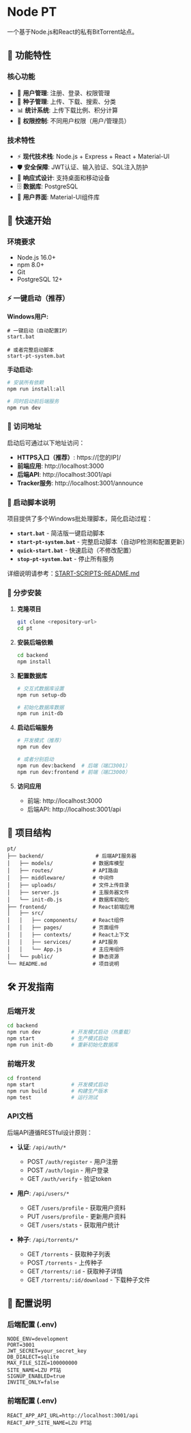 # Node PT

一个基于Node.js和React的私有BitTorrent站点。

## 🌟 功能特性

### 核心功能
- 👥 **用户管理**: 注册、登录、权限管理
- 📁 **种子管理**: 上传、下载、搜索、分类
- 📊 **统计系统**: 上传下载比例、积分计算
- 🔐 **权限控制**: 不同用户权限（用户/管理员）

### 技术特性
- ⚡ **现代技术栈**: Node.js + Express + React + Material-UI
- 🛡️ **安全保障**: JWT认证、输入验证、SQL注入防护
- 📱 **响应式设计**: 支持桌面和移动设备
- 🗄️ **数据库**: PostgreSQL
- 🎨 **用户界面**: Material-UI组件库

## 🚀 快速开始

### 环境要求
- Node.js 16.0+
- npm 8.0+
- Git
- PostgreSQL 12+

### ⚡ 一键启动（推荐）

**Windows用户:**
```batch
# 一键启动（自动配置IP）
start.bat

# 或者完整启动脚本
start-pt-system.bat
```

**手动启动:**
```bash
# 安装所有依赖
npm run install:all

# 同时启动前后端服务
npm run dev
```

### 📍 访问地址

启动后可通过以下地址访问：
- **HTTPS入口（推荐）**: https://[您的IP]/
- **前端应用**: http://localhost:3000
- **后端API**: http://localhost:3001/api
- **Tracker服务**: http://localhost:3001/announce

### 🎯 启动脚本说明

项目提供了多个Windows批处理脚本，简化启动过程：

- **`start.bat`** - 简洁版一键启动脚本
- **`start-pt-system.bat`** - 完整启动脚本（自动IP检测和配置更新）
- **`quick-start.bat`** - 快速启动（不修改配置）
- **`stop-pt-system.bat`** - 停止所有服务

详细说明请参考：[START-SCRIPTS-README.md](START-SCRIPTS-README.md)

### 🔧 分步安装

1. **克隆项目**
   ```bash
   git clone <repository-url>
   cd pt
   ```

2. **安装后端依赖**
   ```bash
   cd backend
   npm install
   ```

3. **配置数据库**
   ```bash
   # 交互式数据库设置
   npm run setup-db
   
   # 初始化数据库数据
   npm run init-db
   ```

4. **启动后端服务**
   ```bash
   # 开发模式（推荐）
   npm run dev
   
   # 或者分别启动
   npm run dev:backend  # 后端（端口3001）
   npm run dev:frontend # 前端（端口3000）
   ```

5. **访问应用**
   - 前端: http://localhost:3000
   - 后端API: http://localhost:3001/api

## 📁 项目结构

```
pt/
├── backend/                 # 后端API服务器
│   ├── models/             # 数据库模型
│   ├── routes/             # API路由
│   ├── middleware/         # 中间件
│   ├── uploads/            # 文件上传目录
│   ├── server.js           # 主服务器文件
│   └── init-db.js          # 数据库初始化
├── frontend/               # React前端应用
│   ├── src/
│   │   ├── components/     # React组件
│   │   ├── pages/          # 页面组件
│   │   ├── contexts/       # React上下文
│   │   ├── services/       # API服务
│   │   └── App.js          # 主应用组件
│   └── public/             # 静态资源
└── README.md               # 项目说明
```

## 🛠️ 开发指南

### 后端开发
```bash
cd backend
npm run dev          # 开发模式启动（热重载）
npm start            # 生产模式启动
npm run init-db      # 重新初始化数据库
```

### 前端开发
```bash
cd frontend
npm start            # 开发模式启动
npm run build        # 构建生产版本
npm test             # 运行测试
```

### API文档
后端API遵循RESTful设计原则：

- **认证**: `/api/auth/*`
  - POST `/auth/register` - 用户注册
  - POST `/auth/login` - 用户登录
  - GET `/auth/verify` - 验证token

- **用户**: `/api/users/*`
  - GET `/users/profile` - 获取用户资料
  - PUT `/users/profile` - 更新用户资料
  - GET `/users/stats` - 获取用户统计

- **种子**: `/api/torrents/*`
  - GET `/torrents` - 获取种子列表
  - POST `/torrents` - 上传种子
  - GET `/torrents/:id` - 获取种子详情
  - GET `/torrents/:id/download` - 下载种子文件

## 🔧 配置说明

### 后端配置 (.env)
```env
NODE_ENV=development
PORT=3001
JWT_SECRET=your_secret_key
DB_DIALECT=sqlite
MAX_FILE_SIZE=100000000
SITE_NAME=LZU PT站
SIGNUP_ENABLED=true
INVITE_ONLY=false
```

### 前端配置 (.env)
```env
REACT_APP_API_URL=http://localhost:3001/api
REACT_APP_SITE_NAME=LZU PT站
```

